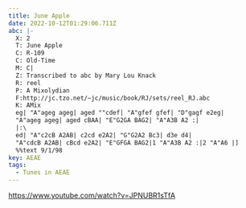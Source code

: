 ```yaml
---
title: June Apple
date: 2022-10-12T01:29:06.711Z
abc: |-
  X: 2
  T: June Apple
  C: R-109
  C: Old-Time
  M: C|
  Z: Transcribed to abc by Mary Lou Knack
  R: reel
  P: A Mixolydian
  F:http://jc.tzo.net/~jc/music/book/RJ/sets/reel_RJ.abc	 
  K: AMix
  eg| "A"ageg ageg| aged ""cdef| "A"gfef gfef| "D"gagf e2eg|
  "A"ageg ageg| aged cBAA| "E"G2GA BAG2| "A"A3B A2 :|
  |:\
  ed| "A"c2cB A2AB| c2cd e2A2| "G"G2A2 Bc3| d3e d4|
  "A"cdcB A2AB| cBcd e2A2| "E"GFGA BAG2|1 "A"A3B A2 :|2 "A"A6 |]
  %%text 9/1/98
key: AEAE
tags:
  - Tunes in AEAE
---
```

https://www.youtube.com/watch?v=JPNUBR1sTfA